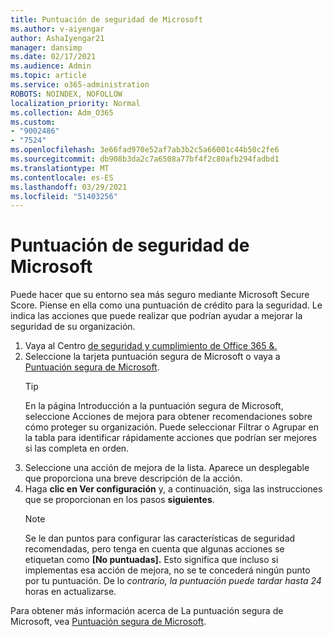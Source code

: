 ```yaml
---
title: Puntuación de seguridad de Microsoft
ms.author: v-aiyengar
author: AshaIyengar21
manager: dansimp
ms.date: 02/17/2021
ms.audience: Admin
ms.topic: article
ms.service: o365-administration
ROBOTS: NOINDEX, NOFOLLOW
localization_priority: Normal
ms.collection: Adm_O365
ms.custom:
- "9002486"
- "7524"
ms.openlocfilehash: 3e66fad970e52af7ab3b2c5a66001c44b50c2fe6
ms.sourcegitcommit: db908b3da2c7a6508a77bf4f2c80afb294fadbd1
ms.translationtype: MT
ms.contentlocale: es-ES
ms.lasthandoff: 03/29/2021
ms.locfileid: "51403256"
---
```

# <a name="microsoft-secure-score"></a>Puntuación de seguridad de Microsoft

Puede hacer que su entorno sea más seguro mediante Microsoft Secure Score. Piense en ella como una puntuación de crédito para la seguridad. Le indica las acciones que puede realizar que podrían ayudar a mejorar la seguridad de su organización.

1. Vaya al Centro [de seguridad y cumplimiento de Office 365 &.](https://go.microsoft.com/fwlink/p/?linkid=2077143)
1. Seleccione la tarjeta puntuación segura de Microsoft o vaya a [Puntuación segura de Microsoft](https://go.microsoft.com/fwlink/?linkid=2099589).
    > [!TIP]
    >  En la página Introducción a la puntuación segura de Microsoft, seleccione Acciones de mejora para obtener recomendaciones sobre cómo proteger su organización. Puede seleccionar Filtrar o Agrupar en la tabla para identificar rápidamente acciones que podrían ser mejores si las completa en orden.
1. Seleccione una acción de mejora de la lista. Aparece un desplegable que proporciona una breve descripción de la acción.
1. Haga **clic en Ver configuración** y, a continuación, siga las instrucciones que se proporcionan en los pasos **siguientes**.
    > [!NOTE]
    > Se le dan puntos para configurar las características de seguridad recomendadas, pero tenga en cuenta que algunas acciones se etiquetan como **[No puntuadas].** Esto significa que incluso si implementas esa acción de mejora, no se te concederá ningún punto por tu puntuación. De lo *contrario, la puntuación puede tardar hasta 24* horas en actualizarse.

Para obtener más información acerca de La puntuación segura de Microsoft, vea [Puntuación segura de Microsoft](https://go.microsoft.com/fwlink/?linkid=2103077).